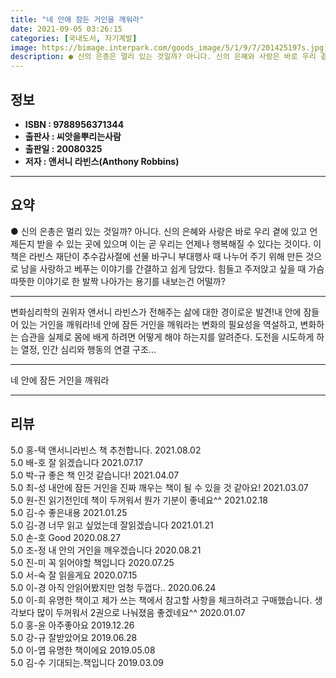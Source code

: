 ```yaml
---
title: "네 안에 잠든 거인을 깨워라"
date: 2021-09-05 03:26:15
categories: [국내도서, 자기계발]
image: https://bimage.interpark.com/goods_image/5/1/9/7/201425197s.jpg
description: ● 신의 은총은 멀리 있는 것일까? 아니다. 신의 은혜와 사랑은 바로 우리 곁에 있고 언제든지 받을 수 있는 곳에 있으며 이는 곧 우리는 언제나 행복해질 수 있다는 것이다. 이 책은 라빈스 재단이 추수감사절에 선물 바구니 부대행사 때 나누어 주기 위해 만든 것으로 남을 사랑하고 베푸는
---
```


## **정보**

- **ISBN : 9788956371344**
- **출판사 : 씨앗을뿌리는사람**
- **출판일 : 20080325**
- **저자 : 앤서니 라빈스(Anthony Robbins)**

------



## **요약**

●  신의 은총은 멀리 있는 것일까? 아니다. 신의 은혜와 사랑은 바로 우리 곁에 있고 언제든지 받을 수 있는 곳에 있으며 이는 곧 우리는 언제나 행복해질 수 있다는 것이다. 이 책은 라빈스 재단이 추수감사절에 선물 바구니 부대행사 때 나누어 주기 위해 만든 것으로 남을 사랑하고 베푸는 이야기를 간결하고 쉽게 담았다. 힘들고 주저앉고 싶을 때 가슴 따뜻한 이야기로 한 발짝 나아가는 용기를 내보는건 어떨까?

------

변화심리학의 권위자 앤서니 라빈스가 전해주는 삶에 대한 경이로운 발견!내 안에 잠들어 있는 거인을 깨워라!네 안에 잠든 거인을 깨워라는 변화의 필요성을 역설하고, 변화하는 습관을 실제로 몸에 배게 하려면 어떻게 해야 하는지를 알려준다. 도전을 시도하게 하는 열정, 인간 심리와 행동의 연결 구조... 

------


네 안에 잠든 거인을 깨워라 

------


## **리뷰** 

5.0 홍-택 앤서니라빈스 책 추천합니다. 2021.08.02 <br/>5.0 배-호 잘 읽겠습니다 2021.07.17 <br/>5.0 박-규 좋은 책 인것 같습니다! 2021.04.07 <br/>5.0 최-성 내안에 잠든 거인을 진짜 깨우는 책이 될 수 있을 것 같아요! 2021.03.07 <br/>5.0 원-진 읽기전인데 책이 두꺼워서 뭔가 기분이 좋네요^^ 2021.02.18 <br/>5.0 김-수 좋은내용 2021.01.25 <br/>5.0 김-경 너무 읽고 싶었는데 잘읽겠습니다 2021.01.21 <br/>5.0 손-호 Good 2020.08.27 <br/>5.0 조-정 내 안의 거인을 깨우겠습니다 2020.08.21 <br/>5.0 진-미 꼭 읽어야할 책입니다 2020.07.25 <br/>5.0 서-숙 잘 읽을게요 2020.07.15 <br/>5.0 이-경 아직 안읽어봤지만 엄청 두껍다.. 2020.06.24 <br/>5.0 이-희 유명한 책이고 제가 쓰는 책에서 참고할 사항을 체크하려고 구매했습니다. 생각보다 많이 두꺼워서 2권으로 나눠졌음 좋겠네요^^ 2020.01.07 <br/>5.0 홍-윤 아주좋아요 2019.12.26 <br/>5.0 강-규 잘받았어요 2019.06.28 <br/>5.0 이-엽 유명한 책이에요 2019.05.08 <br/>5.0 김-수 기대되는.책입니다 2019.03.09 <br/>